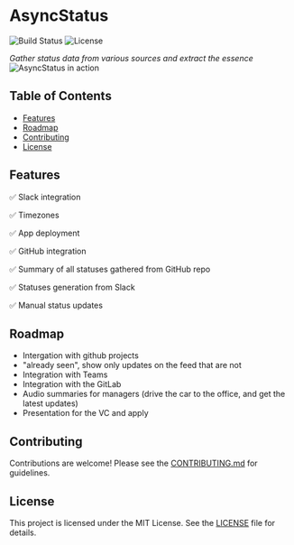 # AsyncStatus

<!-- badges -->
![Build Status](https://img.shields.io/badge/build-passing-brightgreen)
![License](https://img.shields.io/badge/license-MIT-blue)

*Gather status data from various sources and extract the essence*  
![AsyncStatus in action](https://media.giphy.com/media/1msH5I8b0CHNwn97Ym/giphy.gif?cid=ecf05e47j6zh46kkz2z2anakschdn93zo45jifm1uvucz2j4&ep=v1_gifs_search&rid=giphy.gif&ct=g)

## Table of Contents

- [Features](#features)
- [Roadmap](#roadmap)
- [Contributing](#contributing)
- [License](#license)

## Features

✅ Slack integration

✅  Timezones

✅ App deployment

✅ GitHub integration 

✅ Summary of all statuses gathered from GitHub repo

✅ Statuses generation from Slack

✅ Manual status updates

## Roadmap

- Intergation with github projects
- "already seen", show only updates on the feed that are not
- Integration with Teams
- Integration with the GitLab
- Audio summaries for managers (drive the car to the office, and get the latest updates)
- Presentation for the VC and apply


## Contributing
Contributions are welcome! Please see the [CONTRIBUTING.md](CONTRIBUTING.md) for guidelines.

## License
This project is licensed under the MIT License. See the [LICENSE](LICENSE) file for details.
